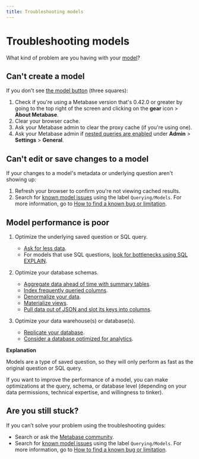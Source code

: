 ```yaml
---
title: Troubleshooting models
---
```


# Troubleshooting models

What kind of problem are you having with your [model][model-docs]?

## Can't create a model

If you don't see [the model button][model-button-image] (three squares):

1. Check if you're using a Metabase version that's 0.42.0 or greater by going to the top right of the screen and clicking on the **gear** icon > **About Metabase**.
2. Clear your browser cache.
3. Ask your Metabase admin to clear the proxy cache (if you're using one).
4. Ask your Metabase admin if [nested queries are enabled][nested-query-settings-docs] under **Admin** > **Settings** > **General**.

## Can't edit or save changes to a model

If your changes to a model's metadata or underlying question aren't showing up:

1. Refresh your browser to confirm you're not viewing cached results.
2. Search for [known model issues][known-issues-models] using the label `Querying/Models`. For more information, go to [How to find a known bug or limitation][known-issues].

## Model performance is poor

1. Optimize the underlying saved question or SQL query.

    - [Ask for less data][limit-data-learn].
    - For models that use SQL questions, [look for bottlenecks using SQL EXPLAIN][sql-explain-learn].

2. Optimize your database schemas.

    - [Aggregate data ahead of time with summary tables][summary-tables-learn].
    - [Index frequently queried columns][indexes-learn].
    - [Denormalize your data][denormalize-data-learn].
    - [Materialize views][materialize-views-learn].
    - [Pull data out of JSON and slot its keys into columns][flatten-json-learn].

3. Optimize your data warehouse(s) or database(s).

    - [Replicate your database][replicate-database-learn].
    - [Consider a database optimized for analytics][analytics-database-learn].

**Explanation**

Models are a type of saved question, so they will only perform as fast as the original question or SQL query.

If you want to improve the performance of a model, you can make optimizations at the query, schema, or database level (depending on your data permissions, technical expertise, and willingness to tinker).

## Are you still stuck?

If you can’t solve your problem using the troubleshooting guides:

- Search or ask the [Metabase community][discourse].
- Search for [known model issues][known-issues-models] using the label `Querying/Models`. For more information, go to [How to find a known bug or limitation][known-issues].

[analytics-database-learn]: https://www.metabase.com/learn/administration/making-dashboards-faster.html#consider-a-database-optimized-for-analytics
[denormalize-data-learn]: https://www.metabase.com/learn/administration/making-dashboards-faster.html#denormalize-data
[discourse]: https://discourse.metabase.com/
[flatten-json-learn]: https://www.metabase.com/learn/administration/making-dashboards-faster.html#pull-data-out-of-json-and-slot-its-keys-into-columns
[indexes-learn]: https://www.metabase.com/learn/administration/making-dashboards-faster.html#index-frequently-queried-columns
[known-issues]: ./known-issues.md
[known-issues-models]: https://github.com/metabase/metabase/labels/Querying%2FModels
[limit-data-learn]: https://www.metabase.com/learn/administration/making-dashboards-faster.html#ask-for-less-data
[materialize-views-learn]: https://www.metabase.com/learn/administration/making-dashboards-faster.html#materialize-views-create-new-tables-to-store-query-results
[model-button-image]: https://www.metabase.com/learn/images/models/model-icon.png
[model-docs]: ../data-modeling/models.md
[nested-query-settings-docs]: ../configuring-metabase/settings.md#enabled-nested-queries
[replicate-database-learn]: https://www.metabase.com/learn/administration/making-dashboards-faster.html#replicate-your-database
[sql-explain-learn]: https://www.metabase.com/learn/sql-questions/sql-best-practices.html#explain
[summary-tables-learn]: https://www.metabase.com/learn/administration/making-dashboards-faster.html#aggregate-data-ahead-of-time-with-summary-tables
[troubleshooting-sandboxing]: ./sandboxing.md
